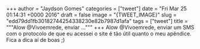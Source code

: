 
+++
author = "Jaydson Gomes"
categories = ["tweet"]
date = "Fri Mar 25 01:14:31 +0000 2016"
draft = false
image = "{TWEET_IMAGE}"
slug = "edd79dd1fb30182744254338230e82b7987d1afa"
tags = ["tweet"]
title = """Alow @Vivoemrede, enviar ..."""
+++
Alow @Vivoemrede, enviar um SMS com o protocolo de que eu acessei o site é tão útil quanto o meu apêndice. Fica a dica aí de boas ;)
